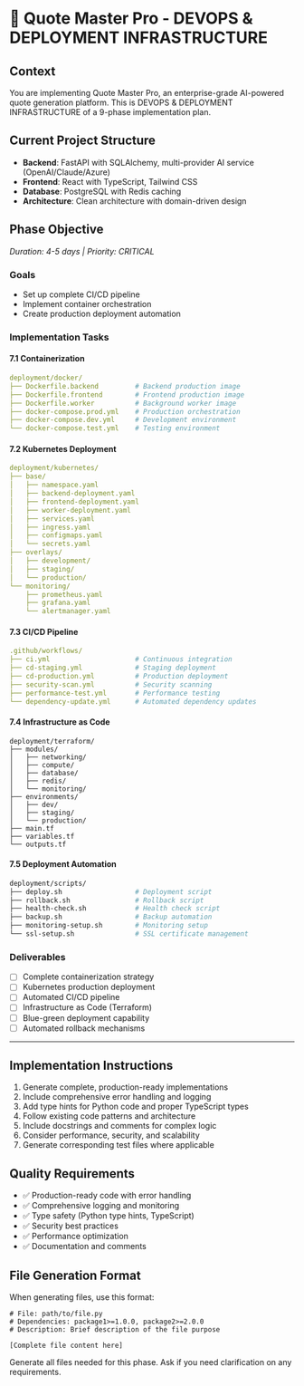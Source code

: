 # 🚀 Quote Master Pro - DEVOPS & DEPLOYMENT INFRASTRUCTURE

## Context
You are implementing Quote Master Pro, an enterprise-grade AI-powered quote generation platform. This is DEVOPS & DEPLOYMENT INFRASTRUCTURE of a 9-phase implementation plan.

## Current Project Structure
- **Backend**: FastAPI with SQLAlchemy, multi-provider AI service (OpenAI/Claude/Azure)
- **Frontend**: React with TypeScript, Tailwind CSS
- **Database**: PostgreSQL with Redis caching
- **Architecture**: Clean architecture with domain-driven design

## Phase Objective

*Duration: 4-5 days | Priority: CRITICAL*

### Goals
- Set up complete CI/CD pipeline
- Implement container orchestration
- Create production deployment automation

### Implementation Tasks

#### 7.1 Containerization
```yaml
deployment/docker/
├── Dockerfile.backend         # Backend production image
├── Dockerfile.frontend        # Frontend production image
├── Dockerfile.worker          # Background worker image
├── docker-compose.prod.yml    # Production orchestration
├── docker-compose.dev.yml     # Development environment
└── docker-compose.test.yml    # Testing environment
```

#### 7.2 Kubernetes Deployment
```yaml
deployment/kubernetes/
├── base/
│   ├── namespace.yaml
│   ├── backend-deployment.yaml
│   ├── frontend-deployment.yaml
│   ├── worker-deployment.yaml
│   ├── services.yaml
│   ├── ingress.yaml
│   ├── configmaps.yaml
│   └── secrets.yaml
├── overlays/
│   ├── development/
│   ├── staging/
│   └── production/
└── monitoring/
    ├── prometheus.yaml
    ├── grafana.yaml
    └── alertmanager.yaml
```

#### 7.3 CI/CD Pipeline
```yaml
.github/workflows/
├── ci.yml                     # Continuous integration
├── cd-staging.yml             # Staging deployment
├── cd-production.yml          # Production deployment
├── security-scan.yml          # Security scanning
├── performance-test.yml       # Performance testing
└── dependency-update.yml      # Automated dependency updates
```

#### 7.4 Infrastructure as Code
```hcl
deployment/terraform/
├── modules/
│   ├── networking/
│   ├── compute/
│   ├── database/
│   ├── redis/
│   └── monitoring/
├── environments/
│   ├── dev/
│   ├── staging/
│   └── production/
├── main.tf
├── variables.tf
└── outputs.tf
```

#### 7.5 Deployment Automation
```bash
deployment/scripts/
├── deploy.sh                  # Deployment script
├── rollback.sh                # Rollback script
├── health-check.sh            # Health check script
├── backup.sh                  # Backup automation
├── monitoring-setup.sh        # Monitoring setup
└── ssl-setup.sh               # SSL certificate management
```

### Deliverables
- [ ] Complete containerization strategy
- [ ] Kubernetes production deployment
- [ ] Automated CI/CD pipeline
- [ ] Infrastructure as Code (Terraform)
- [ ] Blue-green deployment capability
- [ ] Automated rollback mechanisms

---



## Implementation Instructions
1. Generate complete, production-ready implementations
2. Include comprehensive error handling and logging
3. Add type hints for Python code and proper TypeScript types
4. Follow existing code patterns and architecture
5. Include docstrings and comments for complex logic
6. Consider performance, security, and scalability
7. Generate corresponding test files where applicable

## Quality Requirements
- ✅ Production-ready code with error handling
- ✅ Comprehensive logging and monitoring
- ✅ Type safety (Python type hints, TypeScript)
- ✅ Security best practices
- ✅ Performance optimization
- ✅ Documentation and comments

## File Generation Format
When generating files, use this format:
```
# File: path/to/file.py
# Dependencies: package1>=1.0.0, package2>=2.0.0
# Description: Brief description of the file purpose

[Complete file content here]
```

Generate all files needed for this phase. Ask if you need clarification on any requirements.
